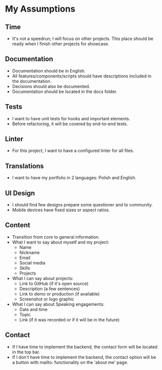 # My Assumptions

## Time
- It's not a speedrun; I will focus on other projects. This place should be ready when I finish other projects for showcase.

## Documentation
- Documentation should be in English.
- All features/components/scripts should have descriptions included in the documentation.
- Decisions should also be documented.
- Documentation should be located in the docs folder.

## Tests
- I want to have unit tests for hooks and important elements.
- Before refactoring, it will be covered by end-to-end tests.

## Linter
- For this project, I want to have a configured linter for all files.

## Translations
- I want to have my portfolio in 2 languages: Polish and English.

## UI Design
- I should find few designs prepare some questioner and to community.
- Mobile devices have fixed sizes or aspect ratios.

## Content
- Transition from core to general information.
- What I want to say about myself and my project:
  - Name
  - Nickname
  - Email
  - Social media
  - Skills
  - Projects
- What I can say about projects:
  - Link to GitHub (if it's open source)
  - Description (a few sentences)
  - Link to demo or production (if available)
  - Screenshot or logo graphic
- What I can say about Speaking engagements:
  - Date and time
  - Topic
  - Link (if it was recorded or if it will be in the future)

## Contact
- If I have time to implement the backend, the contact form will be located in the top bar.
- If I don't have time to implement the backend, the contact option will be a button with mailto: functionality on the 'about me' page.